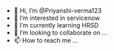 - 👋 Hi, I’m @Priyanshi-verma123
- 👀 I’m interested in servicenow
- 🌱 I’m currently learning HRSD
- 💞️ I’m looking to collaborate on ...
- 📫 How to reach me ...

<!---
Priyanshi-verma123/Priyanshi-verma123 is a ✨ special ✨ repository because its `README.md` (this file) appears on your GitHub profile.
You can click the Preview link to take a look at your changes.
--->

